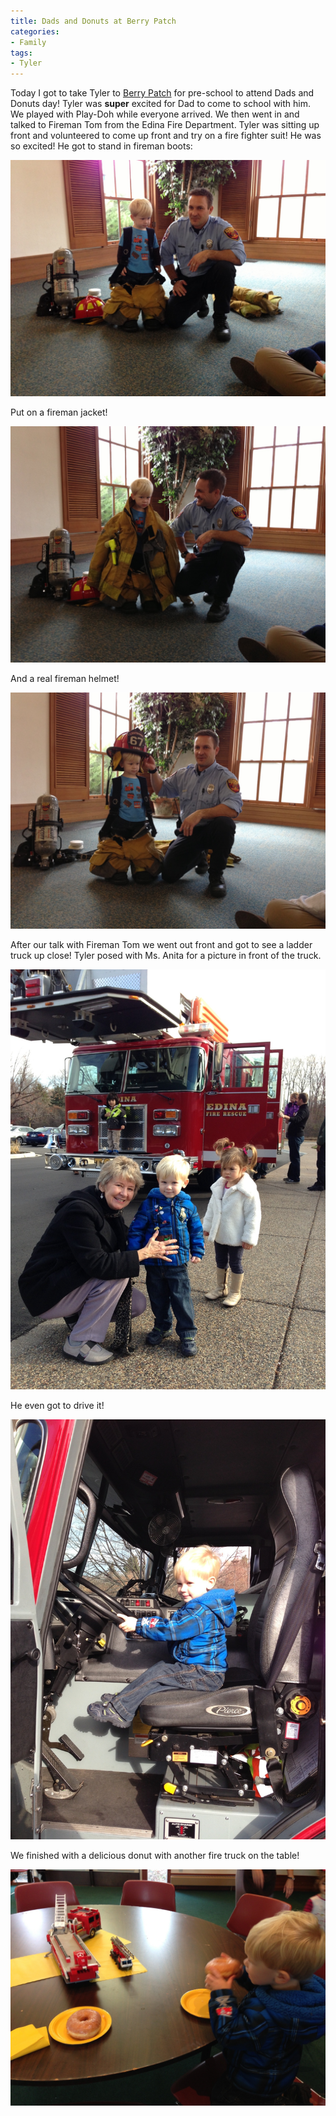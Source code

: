```yaml
---
title: Dads and Donuts at Berry Patch
categories:
- Family
tags:
- Tyler
---
```


Today I got to take Tyler to [Berry Patch](http://www.berrypatchschool.com) for pre-school to attend Dads and Donuts day! Tyler was **super** excited for Dad to come to school with him. We played with Play-Doh while everyone arrived. We then went in and talked to Fireman Tom from the Edina Fire Department. Tyler was sitting up front and volunteered to come up front and try on a fire fighter suit! He was so excited!
He got to stand in fireman boots:

![](/assets/posts/2012/dads-donuts/20121108-191420.jpg)

Put on a fireman jacket!

![](/assets/posts/2012/dads-donuts/20121108-191443.jpg)

And a real fireman helmet!

![](/assets/posts/2012/dads-donuts/20121108-191504.jpg)

After our talk with Fireman Tom we went out front and got to see a ladder truck up close! Tyler posed with Ms. Anita for a picture in front of the truck.

![](/assets/posts/2012/dads-donuts/20121108-191532.jpg)

He even got to drive it!

![](/assets/posts/2012/dads-donuts/20121108-191553.jpg)

We finished with a delicious donut with another fire truck on the table!

![](/assets/posts/2012/dads-donuts/20121108-211451.jpg)
